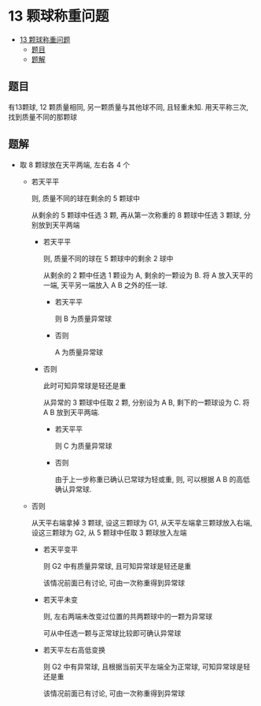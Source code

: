 # 13 颗球称重问题

- [13 颗球称重问题](#13-颗球称重问题)
  - [题目](#题目)
  - [题解](#题解)

## 题目

有13颗球, 12 颗质量相同, 另一颗质量与其他球不同, 且轻重未知. 用天平称三次, 找到质量不同的那颗球

## 题解

- 取 8 颗球放在天平两端, 左右各 4 个

  - 若天平平

    则, 质量不同的球在剩余的 5 颗球中

    从剩余的 5 颗球中任选 3 颗, 再从第一次称重的 8 颗球中任选 3 颗球, 分别放到天平两端

    - 若天平平

      则, 质量不同的球在 5 颗球中的剩余 2 球中

      从剩余的 2 颗中任选 1 颗设为 A, 剩余的一颗设为 B. 将 A 放入天平的一端, 天平另一端放入 A B 之外的任一球.

      - 若天平平

        则 B 为质量异常球

      - 否则

        A 为质量异常球

    - 否则

      此时可知异常球是轻还是重

      从异常的 3 颗球中任取 2 颗, 分别设为 A B, 剩下的一颗球设为 C. 将 A B 放到天平两端.

      - 若天平平

        则 C 为质量异常球

      - 否则

        由于上一步称重已确认已常球为轻或重, 则, 可以根据 A B 的高低确认异常球.

  - 否则

    从天平右端拿掉 3 颗球, 设这三颗球为 G1, 从天平左端拿三颗球放入右端, 设这三颗球为 G2, 从 5 颗球中任取 3 颗球放入左端

    - 若天平变平

      则 G2 中有质量异常球, 且可知异常球是轻还是重

      该情况前面已有讨论, 可由一次称重得到异常球

    - 若天平未变

      则, 左右两端未改变过位置的共两颗球中的一颗为异常球

      可从中任选一颗与正常球比较即可确认异常球

    - 若天平左右高低变换

      则 G2 中有异常球, 且根据当前天平左端全为正常球, 可知异常球是轻还是重

      该情况前面已有讨论, 可由一次称重得到异常球
